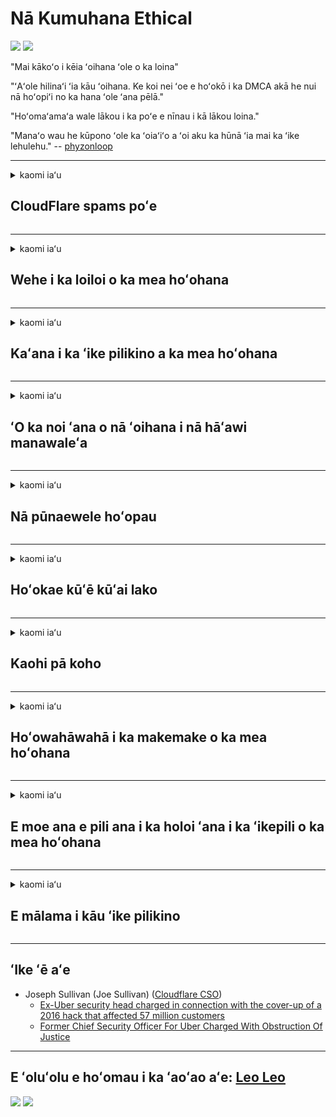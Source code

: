 # Nā Kumuhana Ethical

![](https://codeberg.org/crimeflare/cloudflare-tor/media/branch/master/image/itsreallythatbad.jpg)
![](https://codeberg.org/crimeflare/cloudflare-tor/media/branch/master/image/telegram/c81238387627b4bfd3dcd60f56d41626.jpg)

"Mai kākoʻo i kēia ʻoihana ʻole o ka loina"

"ʻAʻole hilinaʻi ʻia kāu ʻoihana. Ke koi nei ʻoe e hoʻokō i ka DMCA akā he nui nā hoʻopiʻi no ka hana ʻole ʻana pēlā."

"Hoʻomaʻamaʻa wale lākou i ka poʻe e nīnau i kā lākou loina."

"Manaʻo wau he kūpono ʻole ka ʻoiaʻiʻo a ʻoi aku ka hūnā ʻia mai ka ʻike lehulehu."  -- [phyzonloop](https://twitter.com/phyzonloop)


---


<details>
<summary>kaomi iaʻu

## CloudFlare spams poʻe
</summary>


Ke hoʻouna nei ʻo Cloudflare i nā leka uila i nā mea hoʻohana ʻole ʻo Cloudflare.

- E hoʻouna wale i nā leka uila i nā mea kau inoa i koho
- Ke ʻōlelo ka mea hoʻohana "kāohi", a laila hooki i ka hoʻouna ʻana i ka leka uila

He maʻalahi kēlā. Akā ʻaʻole nānā ʻo Cloudflare.
Ua ʻōlelo ʻo Cloudflare me ka hoʻohana ʻana i kā lākou lawelawe i hiki ke hoʻokū i nā spammers āpau a i ʻole nā ​​mea hōʻeha.
Pehea mākou e hōʻoki ai iā Cloudflare me ka ʻole o Cloudflare?


| 🖼 | 🖼 |
| --- | --- |
| ![](https://codeberg.org/crimeflare/cloudflare-tor/media/branch/master/image/cfspam01.jpg) | ![](https://codeberg.org/crimeflare/cloudflare-tor/media/branch/master/image/cfspam03.jpg) |
| ![](https://codeberg.org/crimeflare/cloudflare-tor/media/branch/master/image/cfspam02.jpg) | ![](https://codeberg.org/crimeflare/cloudflare-tor/media/branch/master/image/cfspambrittany.jpg)<br>![](https://codeberg.org/crimeflare/cloudflare-tor/media/branch/master/image/cfspamtwtr.jpg) |

</details>

---

<details>
<summary>kaomi iaʻu

## Wehe i ka loiloi o ka mea hoʻohana
</summary>


Cloudflare censor loiloi maikaʻi ʻole.
Inā kau ʻoe i ka ʻatikala anti-Cloudflare ma Twitter, loaʻa iā ʻoe kahi manawa e loaʻa ai kahi pane mai ka limahana ʻo Cloudflare me ka ʻōlelo "ʻAʻole, ʻaʻole ia".
Inā kau ʻoe i kahi loiloi maikaʻi ʻole ma kekahi pūnaewele nānā, e hoʻāʻo lākou e censor ia.


| 🖼 | 🖼 |
| --- | --- |
| ![](https://codeberg.org/crimeflare/cloudflare-tor/media/branch/master/image/cfcenrev_01.jpg)<br>![](https://codeberg.org/crimeflare/cloudflare-tor/media/branch/master/image/cfcenrev_02.jpg) | ![](https://codeberg.org/crimeflare/cloudflare-tor/media/branch/master/image/cfcenrev_03.jpg) |

</details>

---

<details>
<summary>kaomi iaʻu

## Kaʻana i ka ʻike pilikino a ka mea hoʻohana
</summary>


He pilikia pilikia nui kā Cloudflare.
Māhele ʻo Cloudflare i ka ʻikepili pilikino o ka poʻe e hoʻopiʻi e pili ana i nā pūnaewele i hoʻokipa ʻia.
Nīnau lākou iā ʻoe i kekahi manawa e hāʻawi i kāu ID maoli.
Inā ʻaʻole ʻoe makemake e hoʻomāinoino ʻia, hōʻeha ʻia, pepehi ʻia a pepehi ʻia paha, ʻoi aku ka maikaʻi o ka haʻalele iā ʻoe mai nā pūnaewele Cloudflared.


| 🖼 | 🖼 |
| --- | --- |
| ![](https://codeberg.org/crimeflare/cloudflare-tor/media/branch/master/image/cfdox_what.jpg) | ![](https://codeberg.org/crimeflare/cloudflare-tor/media/branch/master/image/cfdox_swat.jpg) |
| ![](https://codeberg.org/crimeflare/cloudflare-tor/media/branch/master/image/cfdox_kill.jpg) | ![](https://codeberg.org/crimeflare/cloudflare-tor/media/branch/master/image/cfdox_threat.jpg) |
| ![](https://codeberg.org/crimeflare/cloudflare-tor/media/branch/master/image/cfdox_dox.jpg) | ![](https://codeberg.org/crimeflare/cloudflare-tor/media/branch/master/image/cfdox_ex1.jpg)<br>![](https://codeberg.org/crimeflare/cloudflare-tor/media/branch/master/image/cfdox_ex2.jpg) |

</details>

---

<details>
<summary>kaomi iaʻu

## ʻO ka noi ʻana o nā ʻoihana i nā hāʻawi manawaleʻa
</summary>


Ke noi nei ʻo CloudFlare i nā hāʻawi manawaleʻa.
He mea weliweli loa ia e noi ana kahi hui ʻAmelika no ke aloha ma ka ʻaoʻao o nā ʻoihana loaʻa ʻole nā ​​kumu maikaʻi.
Inā makemake ʻoe i ka pale ʻana i ka poʻe a i ʻole ka hoʻonele ʻana i ka manawa o nā poʻe ʻē aʻe, makemake paha ʻoe e ʻoka i kekahi mau pizza no nā limahana ʻo Cloudflare.


![](https://codeberg.org/crimeflare/cloudflare-tor/media/branch/master/image/cfdonate.jpg)

</details>

---

<details>
<summary>kaomi iaʻu

## Nā pūnaewele hoʻopau
</summary>


He aha kāu e hana ai inā e iho koke kāu pūnaewele?
Aia kekahi mau hōʻike e holoi nei ʻo Cloudflare i ka hoʻonohonoho a ka mea hoʻohana a kū paha i ka lawelawe me ka ʻole o kahi ʻōlelo aʻoaʻo, me ka leo ʻole.
Paipai mākou iā ʻoe e ʻike i ka mea hāʻawi ʻoi aku ka maikaʻi.

![](https://codeberg.org/crimeflare/cloudflare-tor/media/branch/master/image/cftmnt.jpg)

</details>

---

<details>
<summary>kaomi iaʻu

## Hoʻokae kūʻē kūʻai lako
</summary>


Hāʻawi ʻo CloudFlare i ka mālama makemake ʻia i ka poʻe e hoʻohana nei iā Firefox ʻoiai e hāʻawi ana i ka mālama hōʻino i nā mea hoʻohana o ka ʻole Tor-Browser ma luna o Tor.
ʻO nā mea hoʻohana Tor o ka poʻe e hōʻole pono ʻole e hoʻokō i ka javascript ʻole manuahi e loaʻa ka mālama ʻino.
ʻO kēia kūpono ʻole ke komo i ka hana ʻino neutrality a me ka hōʻino ʻana i ka mana.

![](https://codeberg.org/crimeflare/cloudflare-tor/media/branch/master/image/browdifftbcx.gif)

- Hema: Pūnaewele Tor, Kākau: Chrome. Wahi IP kūlike.

![](https://codeberg.org/crimeflare/cloudflare-tor/media/branch/master/image/browserdiff.jpg)

- Hema: Hoʻokauā ka Tor Pūnaewele ʻo Javascript Tor, Hana Kuki
- Kākau: Hana ʻia ʻo Javascript Chrome, ʻAihue Kuki

![](https://codeberg.org/crimeflare/cloudflare-tor/media/branch/master/image/cfsiryoublocked.jpg)

- QuteBrowser (polokalamu kele pūnaewele liʻiliʻi) me ka ʻole Tor (Clearnet IP)

![](https://codeberg.org/crimeflare/cloudflare-tor/media/branch/master/image/lynx_cloudflare.gif)

- Lynx


| ***Pūnaewele*** | ***Loaʻa i ka lapaʻau*** |
| --- | --- |
| Tor Browser (Ua ʻae ʻia ʻo Javascript) | ʻae ʻia e komo |
| Firefox (Ua ʻae ʻia ʻo Javascript) | komo hoʻohaʻahaʻa |
| Chromium (Ua ʻae ʻia ʻo Javascript) | komo hoʻohaʻahaʻa |
| Chromium or Firefox (Ua pio ka polokalamu Javascript) | ua hōʻole ʻia ke komo ʻana |
| Chromium or Firefox (Hewa kīnā ka kuki) | ua hōʻole ʻia ke komo ʻana |
| QuteBrowser | ua hōʻole ʻia ke komo ʻana |
| lynx | ua hōʻole ʻia ke komo ʻana |
| w3m | ua hōʻole ʻia ke komo ʻana |
| wget | ua hōʻole ʻia ke komo ʻana |


No ke aha e hoʻohana ʻole ai i ka pihi leo e hoʻonā i nā pilikia maʻalahi?

ʻAe, aia kahi pihi leo, akā ʻaʻole holo pono ia ma luna o Tor.
E loaʻa ana kēia leka iā ʻoe ke kāomi iā ia:

```
E hoʻāʻo hou ma hope
Ke hoʻouna nei paha kāu kamepiula a i ʻole pūnaewele i nā nīnau automate.
No ka pale ʻana i kā mākou mea hoʻohana, ʻaʻole hiki iā mākou ke hoʻoponopono i kāu noi i kēia manawa.
No nā kikoʻī hou aku e kipa i kā mākou ʻaoʻao kōkua
```

</details>

---

<details>
<summary>kaomi iaʻu

## Kaohi pā koho
</summary>


Kākau inoa nā poʻe koho balota ma ʻAmelika Hui Pū ʻIa e koho balota ma o ka pūnaewele pūnaewele o ka mokuʻāina i ka mokuʻāina o ko lākou noho ʻana.
Ke komo nei nā keʻena kākau ʻōlelo mokuʻāina Republican i kāohi ʻia e ka poʻe koho balota ma o ka hoʻolaha ʻana i ka pūnaewele o ka mea kākau ʻōlelo mokuʻāina ma o Cloudflare.
ʻO ka mālama ʻino a Cloudflare i nā mea hoʻohana Tor, kona kūlana MITM ma ke ʻano he kikowaena honua o ka kiaʻi ʻana, a me kāna kūlana maikaʻi ʻole e hoʻolilo i nā mea koho balota i makemake ʻole e kākau inoa.
Pili ʻiʻo nā Liberals i ka pilikino.
ʻOhi nā palapala hoʻopaʻa inoa i nā ʻike koʻikoʻi e pili ana i ka hilinaʻi ʻana o ka mea koho, ka helu kino pilikino, ka helu palekana kaiapili, a me ka lā hānau
ʻO ka hapa nui o nā mokuʻāina e hana i kahi ʻāpana o kēlā ʻike i loaʻa ākea, akā ʻike ʻo Cloudflare i kēlā ʻike i ka manawa e hoʻopaʻa inoa ai kekahi.

E hoʻomaopopo i ka hoʻopili ʻole ʻana o ka hoʻopaʻa inoa pepa ʻana iā Cloudflare no ka mea e hoʻohana paha ke kākau ʻōlelo o ka limahana ʻikepili i ka pūnaewele Cloudflare e hoʻokomo i ka ʻike.

| 🖼 | 🖼 |
| --- | --- |
| ![](https://codeberg.org/crimeflare/cloudflare-tor/media/branch/master/image/cfvotm_01.jpg) | ![](https://codeberg.org/crimeflare/cloudflare-tor/media/branch/master/image/cfvotm_02.jpg) |

- He punaewele kaulana ʻo Change.org no ka ʻohiʻohi ʻana i nā balota a hana i ka hana.
“ke hoʻomaka nei ka poʻe i nā wahi a pau, e hoʻākoakoa i nā mea kākoʻo, a e hana pū ana me nā mea hoʻoholo e hoʻokele i nā hopena.”
Minamina, ʻaʻole hiki i ka poʻe he nui ke nānā aku iā Change.org ma muli o kā Cloudflare kānana kānana.
Ke ālai ʻia nei lākou mai ke kau inoa ʻana i ka palapala noi, no laila ke kāpae ʻia nei iā lākou mai kahi hana demokalaka.
ʻO ka hoʻohana ʻana i nā anuu ʻē aʻe cloudflared e like me OpenPetition kōkua i ka hoʻoponopono i ka pilikia.

| 🖼 | 🖼 |
| --- | --- |
| ![](https://codeberg.org/crimeflare/cloudflare-tor/media/branch/master/image/changeorgasn.jpg) | ![](https://codeberg.org/crimeflare/cloudflare-tor/media/branch/master/image/changeorgtor.jpg) |

- Hāʻawi ʻo Cloudflare "Athenian Project" i ka pale ʻana i ka pae ʻoihana manuahi i nā pūnaewele koho balota a mokuʻāina a kūloko hoʻi.
ʻLelo lākou "hiki i kā lākou mea koho ke kiʻi i ka ʻike o ke koho balota a me ke kau inoa balota" akā he wahaheʻe kēia no ka mea ʻaʻole hiki i ka poʻe he nui ke mākaʻikaʻi i ka pūnaewele.

</details>

---

<details>
<summary>kaomi iaʻu

## Hoʻowahāwahā i ka makemake o ka mea hoʻohana
</summary>


Inā koho ʻoe i kekahi mea, manaʻo ʻoe ʻaʻole ʻoe e loaʻa i kahi leka uila e pili ana iā ia.
Mālama ʻo Cloudflare i ka makemake o ka mea hoʻohana a kaʻana like i ka ʻikepili me nā ʻoihana ʻaoʻao ʻekolu me ka ʻae ʻole o ka mea kūʻai.
Inā ʻoe e hoʻohana nei i kā lākou hoʻolālā manuahi, hoʻouna lākou i kekahi manawa i ka leka uila iā ʻoe e noi ana e kūʻai i ka kau inoa o kēlā me kēia mahina.

![](https://codeberg.org/crimeflare/cloudflare-tor/media/branch/master/image/cfviopl_tp.jpg)

</details>

---

<details>
<summary>kaomi iaʻu

## E moe ana e pili ana i ka holoi ʻana i ka ʻikepili o ka mea hoʻohana
</summary>


Wahi a kēia blog a ka mea kūʻai ex-cloudflare, ke wahaheʻe nei ʻo Cloudflare e pili ana i ka hemo ʻana i nā waihona.
I kēia mau lā, nui nā ʻoihana e mālama i kāu ʻikepili ma hope o kou pani a wehe ʻana i kāu moʻokāki.
ʻO ka hapa nui o nā ʻoihana maikaʻi e ʻōlelo e pili ana iā ia i kā lākou kulekele pilikino.
Kapua? Aʻole.

```
2019-08-05 Ua hoʻouna mai ʻo CloudFlare iaʻu i ka hōʻoia ua hemo lākou i kaʻu moʻokāki.
2019-10-02 Ua loaʻa iaʻu kahi leka uila mai CloudFlare "no ka mea he mea kūʻai aku wau"
```

ʻAʻole maopopo ʻo Cloudflare e pili ana i ka huaʻōlelo "hemo".
Inā hemo maoli ia, no ke aha i loaʻa ai i kahi ex-mea kūʻai aku i kahi leka uila?
Ua ʻōlelo pū ʻo ia ʻaʻole kā Cloudflare kulekele pilikino e haʻi e pili ana iā ia.

```
ʻAʻole hōʻike kā lākou kulekele pilikino pilikino i ka mālama ʻana i ka ʻikepili no hoʻokahi makahiki.
```

![](https://codeberg.org/crimeflare/cloudflare-tor/media/branch/master/image/cfviopl_notdel.jpg)

Pehea ʻoe e hilinaʻi ai iā Cloudflare inā he LIE kā lākou kulekele pilikino?

- [Ua hala ma kahi o hoʻokahi makahiki mai ka wā aʻu i hoʻopau ai i kaʻu moʻokāki Cloudflare](https://shkspr.mobi/blog/2020/09/dont-trust-cloudflare-with-your-personal-data/)

</details>

---

<details>
<summary>kaomi iaʻu

## E mālama i kāu ʻike pilikino
</summary>


ʻO ka holoi ʻana i ka helu Cloudflare he pae paʻakikī.

```
Waiho i kahi likiki kākoʻo me ka hoʻohana ʻana i ka mahele "Waihona",
a noi i ka holoi ʻana i ka waihona i ka kino leka.
ʻAʻole pono ʻoe i nā kāʻei a me nā kāleka hōʻaiʻē i hoʻopili ʻia i kāu moʻokāki ma mua o ke noi ʻana e holoi.
```

E loaʻa iā ʻoe kēia hōʻoia leka uila.

![](https://codeberg.org/crimeflare/cloudflare-tor/media/branch/master/image/cf_deleteandkeep.jpg)

"Ua hoʻomaka mākou e hana i kāu noi holoi" akā "E hoʻomau mākou e mālama i kāu ʻike pilikino".

Hiki iā ʻoe ke "hilinaʻi" i kēia?


- Pehea e hoʻopau ai i kāu helu Cloudflare

1. E ʻeʻe i kāu papa kuhikuhi Cloudflare.
2. Holoi i nā ʻāpana āpau (nā kāʻei kapu) mai kāu papa kuhikuhi.
3. Kaomi i ka loulou kākoʻo.
4. E hoʻouna i kahi likiki hou. E haʻi iā lākou makemake ʻoe e pani i kāu moʻokāki.
5. E kali i kekahi mau lā.
6. E noi nā limahana ʻo Cloudflare i kāu hōʻoia a me ke kumu o kou hoʻoholo ʻana e haʻalele iā Cloudflare.
7. E hoʻouna hou i kahi pane.
8. E kali i kekahi mau lā.
9. E loaʻa iā ʻoe kahi leka: Ua holoi maikaʻi ʻia mākou i kāu waihona


</details>

---

## ʻIke ʻē aʻe

- Joseph Sullivan (Joe Sullivan) ([Cloudflare CSO](https://twitter.com/eastdakota/status/1296522269313785862))
  - [Ex-Uber security head charged in connection with the cover-up of a 2016 hack that affected 57 million customers](https://www.businessinsider.com/uber-data-hack-security-head-joe-sullivan-charged-cover-up-2020-8)
  - [Former Chief Security Officer For Uber Charged With Obstruction Of Justice](https://www.justice.gov/usao-ndca/pr/former-chief-security-officer-uber-charged-obstruction-justice)


---


## E ʻoluʻolu e hoʻomau i ka ʻaoʻao aʻe:   [Leo Leo](../PEOPLE.md)

![](https://codeberg.org/crimeflare/cloudflare-tor/media/branch/master/image/freemoldybread.jpg)
![](https://codeberg.org/crimeflare/cloudflare-tor/media/branch/master/image/cfisnotanoption.jpg)
